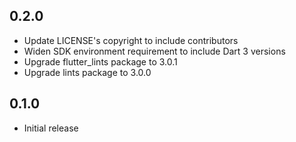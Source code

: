 ## 0.2.0

- Update LICENSE's copyright to include contributors
- Widen SDK environment requirement to include Dart 3 versions
- Upgrade flutter_lints package to 3.0.1
- Upgrade lints package to 3.0.0

## 0.1.0

- Initial release
